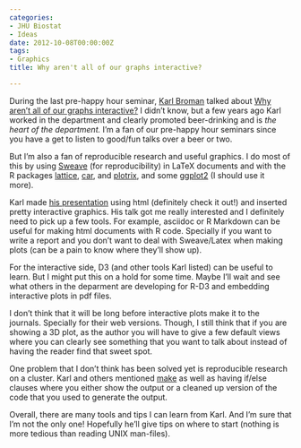 ```yaml
---
categories:
- JHU Biostat
- Ideas
date: 2012-10-08T00:00:00Z
tags:
- Graphics
title: Why aren't all of our graphs interactive?

---
```


<p>During the last pre-happy hour seminar, <a href="http://www.biostat.wisc.edu/~kbroman/">Karl Broman</a> talked about <a href="http://www.biostat.wisc.edu/~kbroman/presentations/DynamicGraphs/">Why aren&#8217;t all of our graphs interactive?</a> I didn&#8217;t know, but a few years ago Karl worked in the department and clearly promoted beer-drinking and is <em>the heart of the department. </em>I&#8217;m a fan of our pre-happy hour seminars since you have a get to listen to good/fun talks over a beer or two.</p>
<p>But I&#8217;m also a fan of reproducible research and useful graphics. I do most of this by using <a href="http://www.statistik.lmu.de/~leisch/Sweave/">Sweave</a> (for reproducibility) in LaTeX documents and with the R packages <a href="http://cran.r-project.org/web/packages/lattice/index.html">lattice</a>, <a href="http://cran.r-project.org/web/packages/car/index.html">car</a>, and <a href="http://cran.r-project.org/web/packages/plotrix/index.html">plotrix</a>, and some <a href="http://ggplot2.org/">ggplot2</a> (I should use it more). </p>
<p>Karl made <a href="http://www.biostat.wisc.edu/~kbroman/presentations/DynamicGraphs/">his presentation</a> using html (definitely check it out!) and inserted pretty interactive graphics. His talk got me really interested and I definitely need to pick up a few tools. For example, asciidoc or R Markdown can be useful for making html documents with R code. Specially if you want to write a report and you don&#8217;t want to deal with Sweave/Latex when making plots (can be a pain to know where they&#8217;ll show up). </p>
<p>For the interactive side, D3 (and other tools Karl listed) can be useful to learn. But I might put this on a hold for some time. Maybe I&#8217;ll wait and see what others in the deparment are developing for R-D3 and embedding interactive plots in pdf files.</p>
<p>I don&#8217;t think that it will be long before interactive plots make it to the journals. Specially for their web versions. Though, I still think that if you are showing a 3D plot, as the author you will have to give a few default views where you can clearly see something that you want to talk about instead of having the reader find that sweet spot. </p>
<p>One problem that I don&#8217;t think has been solved yet is reproducible research on a cluster. Karl and others mentioned <a href="http://www.gnu.org/software/make/manual/make.html">make</a> as well as having if/else clauses where you either show the output or a cleaned up version of the code that you used to generate the output. </p>
<p>Overall, there are many tools and tips I can learn from Karl. And I&#8217;m sure that I&#8217;m not the only one! Hopefully he&#8217;ll give tips on where to start (nothing is more tedious than reading UNIX man-files).</p>
